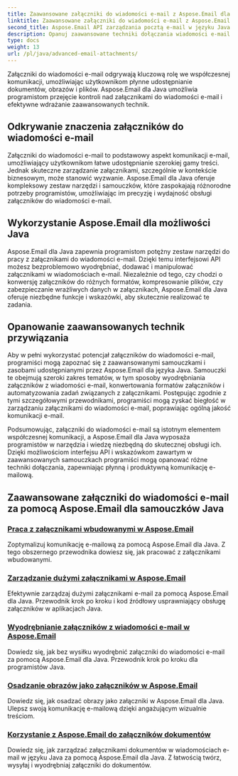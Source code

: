 ```yaml
---
title: Zaawansowane załączniki do wiadomości e-mail z Aspose.Email dla Java
linktitle: Zaawansowane załączniki do wiadomości e-mail z Aspose.Email dla Java
second_title: Aspose.Email API zarządzania pocztą e-mail w języku Java
description: Opanuj zaawansowane techniki dołączania wiadomości e-mail dzięki Aspose.Email dla Java. Zapoznaj się z samouczkami dotyczącymi wydajnej obsługi załączników.
type: docs
weight: 13
url: /pl/java/advanced-email-attachments/
---
```


Załączniki do wiadomości e-mail odgrywają kluczową rolę we współczesnej komunikacji, umożliwiając użytkownikom płynne udostępnianie dokumentów, obrazów i plików. Aspose.Email dla Java umożliwia programistom przejęcie kontroli nad załącznikami do wiadomości e-mail i efektywne wdrażanie zaawansowanych technik.

## Odkrywanie znaczenia załączników do wiadomości e-mail

Załączniki do wiadomości e-mail to podstawowy aspekt komunikacji e-mail, umożliwiający użytkownikom łatwe udostępnianie szerokiej gamy treści. Jednak skuteczne zarządzanie załącznikami, szczególnie w kontekście biznesowym, może stanowić wyzwanie. Aspose.Email dla Java oferuje kompleksowy zestaw narzędzi i samouczków, które zaspokajają różnorodne potrzeby programistów, umożliwiając im precyzję i wydajność obsługi załączników do wiadomości e-mail.

## Wykorzystanie Aspose.Email dla możliwości Java

Aspose.Email dla Java zapewnia programistom potężny zestaw narzędzi do pracy z załącznikami do wiadomości e-mail. Dzięki temu interfejsowi API możesz bezproblemowo wyodrębniać, dodawać i manipulować załącznikami w wiadomościach e-mail. Niezależnie od tego, czy chodzi o konwersję załączników do różnych formatów, kompresowanie plików, czy zabezpieczanie wrażliwych danych w załącznikach, Aspose.Email dla Java oferuje niezbędne funkcje i wskazówki, aby skutecznie realizować te zadania.

## Opanowanie zaawansowanych technik przywiązania

Aby w pełni wykorzystać potencjał załączników do wiadomości e-mail, programiści mogą zapoznać się z zaawansowanymi samouczkami i zasobami udostępnianymi przez Aspose.Email dla języka Java. Samouczki te obejmują szeroki zakres tematów, w tym sposoby wyodrębniania załączników z wiadomości e-mail, konwertowania formatów załączników i automatyzowania zadań związanych z załącznikami. Postępując zgodnie z tymi szczegółowymi przewodnikami, programiści mogą zyskać biegłość w zarządzaniu załącznikami do wiadomości e-mail, poprawiając ogólną jakość komunikacji e-mail.

Podsumowując, załączniki do wiadomości e-mail są istotnym elementem współczesnej komunikacji, a Aspose.Email dla Java wyposaża programistów w narzędzia i wiedzę niezbędną do skutecznej obsługi ich. Dzięki możliwościom interfejsu API i wskazówkom zawartym w zaawansowanych samouczkach programiści mogą opanować różne techniki dołączania, zapewniając płynną i produktywną komunikację e-mailową.

## Zaawansowane załączniki do wiadomości e-mail za pomocą Aspose.Email dla samouczków Java
### [Praca z załącznikami wbudowanymi w Aspose.Email](./working-with-inline-attachments/)
Zoptymalizuj komunikację e-mailową za pomocą Aspose.Email dla Java. Z tego obszernego przewodnika dowiesz się, jak pracować z załącznikami wbudowanymi.
### [Zarządzanie dużymi załącznikami w Aspose.Email](./managing-large-attachments/)
Efektywnie zarządzaj dużymi załącznikami e-mail za pomocą Aspose.Email dla Java. Przewodnik krok po kroku i kod źródłowy usprawniający obsługę załączników w aplikacjach Java.
### [Wyodrębnianie załączników z wiadomości e-mail w Aspose.Email](./extracting-attachments-from-email-messages/)
Dowiedz się, jak bez wysiłku wyodrębnić załączniki do wiadomości e-mail za pomocą Aspose.Email dla Java. Przewodnik krok po kroku dla programistów Java.
### [Osadzanie obrazów jako załączników w Aspose.Email](./embedding-images-as-attachments/)
Dowiedz się, jak osadzać obrazy jako załączniki w Aspose.Email dla Java. Ulepsz swoją komunikację e-mailową dzięki angażującym wizualnie treściom.
### [Korzystanie z Aspose.Email do załączników dokumentów](./using-aspose-email-for-document-attachments/)
Dowiedz się, jak zarządzać załącznikami dokumentów w wiadomościach e-mail w języku Java za pomocą Aspose.Email dla Java. Z łatwością twórz, wysyłaj i wyodrębniaj załączniki do dokumentów.